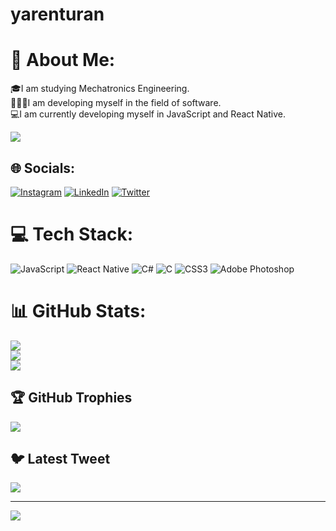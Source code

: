 # yarenturan
# 💫 About Me:
🎓I am studying Mechatronics Engineering.<br>👩🏼‍💻I am developing myself in the field of software.<br>💻I am currently developing myself in JavaScript and React Native.

[![](https://visitcount.itsvg.in/api?id=Yarenturan&icon=0&color=0)](https://visitcount.itsvg.in)


## 🌐 Socials:
[![Instagram](https://img.shields.io/badge/Instagram-%23E4405F.svg?logo=Instagram&logoColor=white)](https://instagram.com/@yarenntrnn) [![LinkedIn](https://img.shields.io/badge/LinkedIn-%230077B5.svg?logo=linkedin&logoColor=white)](https://linkedin.com/in/https://www.linkedin.com/in/yaren-turan-4a21bb229/) [![Twitter](https://img.shields.io/badge/Twitter-%231DA1F2.svg?logo=Twitter&logoColor=white)](https://twitter.com/https://twitter.com/yarenntrn) 

# 💻 Tech Stack:
![JavaScript](https://img.shields.io/badge/javascript-%23323330.svg?style=for-the-badge&logo=javascript&logoColor=%23F7DF1E) ![React Native](https://img.shields.io/badge/react_native-%2320232a.svg?style=for-the-badge&logo=react&logoColor=%2361DAFB) ![C#](https://img.shields.io/badge/c%23-%23239120.svg?style=for-the-badge&logo=c-sharp&logoColor=white) ![C](https://img.shields.io/badge/c-%2300599C.svg?style=for-the-badge&logo=c&logoColor=white) ![CSS3](https://img.shields.io/badge/css3-%231572B6.svg?style=for-the-badge&logo=css3&logoColor=white) ![Adobe Photoshop](https://img.shields.io/badge/adobephotoshop-%2331A8FF.svg?style=for-the-badge&logo=adobephotoshop&logoColor=white)
# 📊 GitHub Stats:
![](https://github-readme-stats.vercel.app/api?username=Yarenturan&theme=radical&hide_border=false&include_all_commits=false&count_private=false)<br/>
![](https://github-readme-streak-stats.herokuapp.com/?user=Yarenturan&theme=radical&hide_border=false)<br/>
![](https://github-readme-stats.vercel.app/api/top-langs/?username=Yarenturan&theme=radical&hide_border=false&include_all_commits=false&count_private=false&layout=compact)

## 🏆 GitHub Trophies
![](https://github-profile-trophy.vercel.app/?username=Yarenturan&theme=radical&no-frame=false&no-bg=false&margin-w=4)

## 🐦 Latest Tweet
[![](https://gtce.itsvg.in/api?username=https://twitter.com/yarenntrn)](https://github.com/VishwaGauravIn/github-twitter-card-embed)

---
[![](https://visitcount.itsvg.in/api?id=Yarenturan&icon=0&color=0)](https://visitcount.itsvg.in)

<!-- Proudly created with GPRM ( https://gprm.itsvg.in ) -->
